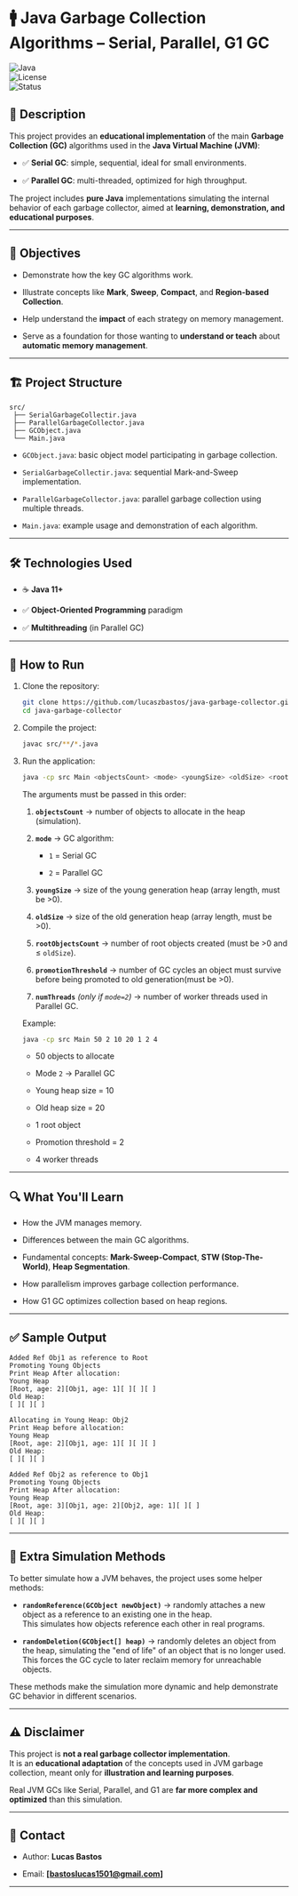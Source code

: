 # 🚹 Java Garbage Collection Algorithms – Serial, Parallel, G1 GC

![Java](https://img.shields.io/badge/Java-11%2B-blue.svg)  
![License](https://img.shields.io/badge/license-MIT-green.svg)  
![Status](https://img.shields.io/badge/status-educational-orange.svg)

## 📖 Description

This project provides an **educational implementation** of the main **Garbage Collection (GC)** algorithms used in the **Java Virtual Machine (JVM)**:

-   ✅ **Serial GC**: simple, sequential, ideal for small environments.
    
-   ✅ **Parallel GC**: multi-threaded, optimized for high throughput.
    
    

The project includes **pure Java** implementations simulating the internal behavior of each garbage collector, aimed at **learning, demonstration, and educational purposes**.

----------

## 🎯 Objectives

-   Demonstrate how the key GC algorithms work.
    
-   Illustrate concepts like **Mark**, **Sweep**, **Compact**, and **Region-based Collection**.
    
-   Help understand the **impact** of each strategy on memory management.
    
-   Serve as a foundation for those wanting to **understand or teach** about **automatic memory management**.
    

----------

## 🏗️ Project Structure

```
src/
 ├── SerialGarbageCollectir.java
 ├── ParallelGarbageCollector.java
 ├── GCObject.java
 └── Main.java

```

-   `GCObject.java`: basic object model participating in garbage collection.
    
-   `SerialGarbageCollectir.java`: sequential Mark-and-Sweep implementation.
    
-   `ParallelGarbageCollector.java`: parallel garbage collection using multiple threads.
    
    
-   `Main.java`: example usage and demonstration of each algorithm.
    

----------

## 🛠️ Technologies Used

-   ☕ **Java 11+**
    
-   ✅ **Object-Oriented Programming** paradigm
    
-   ✅ **Multithreading** (in Parallel GC)
    
    

----------

## 🚀 How to Run

1.  Clone the repository:
    
    ```bash
    git clone https://github.com/lucaszbastos/java-garbage-collector.git
    cd java-garbage-collector
    
    ```
    
2.  Compile the project:
    
    ```bash
    javac src/**/*.java
    
    ```
    
3.  Run the application:
    
    ```bash
    java -cp src Main <objectsCount> <mode> <youngSize> <oldSize> <rootObjectsCount> <promotionThreshold> <numThreads>
    
    ```
    The arguments must be passed in this order:

	1.  **`objectsCount`** → number of objects to allocate in the heap (simulation).
    
	2.  **`mode`** → GC algorithm:
    
	    -   `1` = Serial GC
        
	    -   `2` = Parallel GC
        
	3.  **`youngSize`** → size of the young generation heap (array length, must be >0).
    
	4.  **`oldSize`** → size of the old generation heap (array length, must be >0).
    
	5.  **`rootObjectsCount`** → number of root objects created (must be >0 and ≤ `oldSize`).
    
	6.  **`promotionThreshold`** → number of GC cycles an object must survive before being promoted to old generation(must be >0).
    
	7.  **`numThreads`** _(only if `mode=2`)_ → number of worker threads used in Parallel GC.

	Example:
	```bash
	java -cp src Main 50 2 10 20 1 2 4 
	   ```

	-   50 objects to allocate
    
	-   Mode `2` → Parallel GC
    
	-   Young heap size = 10
    
	-   Old heap size = 20
    
	-   1 root object
    
	-   Promotion threshold = 2
    
	-   4 worker threads

----------

## 🔍 What You'll Learn

-   How the JVM manages memory.
    
-   Differences between the main GC algorithms.
    
-   Fundamental concepts: **Mark-Sweep-Compact**, **STW (Stop-The-World)**, **Heap Segmentation**.
    
-   How parallelism improves garbage collection performance.
    
-   How G1 GC optimizes collection based on heap regions.
    

----------

## ✅ Sample Output

	Added Ref Obj1 as reference to Root
	Promoting Young Objects
	Print Heap After allocation:
	Young Heap
	[Root, age: 2][Obj1, age: 1][ ][ ][ ]
	Old Heap:
	[ ][ ][ ]

	Allocating in Young Heap: Obj2
	Print Heap before allocation:
	Young Heap
	[Root, age: 2][Obj1, age: 1][ ][ ][ ]
	Old Heap:
	[ ][ ][ ]

	Added Ref Obj2 as reference to Obj1
	Promoting Young Objects
	Print Heap After allocation:
	Young Heap
	[Root, age: 3][Obj1, age: 2][Obj2, age: 1][ ][ ]
	Old Heap:
	[ ][ ][ ]
----------

## 🎲 Extra Simulation Methods

To better simulate how a JVM behaves, the project uses some helper methods:

-   **`randomReference(GCObject newObject)`** → randomly attaches a new object as a reference to an existing one in the heap.  
    This simulates how objects reference each other in real programs.
    
-   **`randomDeletion(GCObject[] heap)`** → randomly deletes an object from the heap, simulating the "end of life" of an object that is no longer used.  
    This forces the GC cycle to later reclaim memory for unreachable objects.
    

These methods make the simulation more dynamic and help demonstrate GC behavior in different scenarios.

----------

## ⚠️ Disclaimer

This project is **not a real garbage collector implementation**.  
It is an **educational adaptation** of the concepts used in JVM garbage collection, meant only for **illustration and learning purposes**.

Real JVM GCs like Serial, Parallel, and G1 are **far more complex and optimized** than this simulation.

----------

## 📢 Contact

-   Author: **Lucas Bastos**
    
-   Email: **[[bastoslucas1501@gmail.com](mailto:your@email.com)]**

----------
